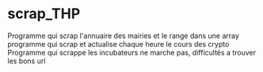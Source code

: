# scrap_THP

Programme qui scrap l'annuaire des mairies et le range dans une array
programme qui scrap et actualise chaque heure le cours des crypto
Programme qui scrappe les incubateurs ne marche pas, difficultés a trouver les bons url
